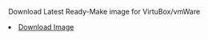 Download Latest Ready-Make image for VirtuBox/vmWare
 <li class="masthead__menu-item">
          <a href="github.com/Danik2343/SerenityOS-Images-NoPorts/releases">Download Image</a>
        </li>

